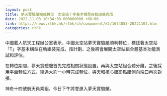 ```yaml
---
layout: post
title: 夢天實驗艙完成轉位　太空站Ｔ字基本構型在軌組裝完成
date: 2022-11-03 10:34:30.000000000 +08:00
link: https://news.rthk.hk/rthk/ch/component/k2/1674053-20221103.htm
categories: rthk
---
```


中國載人航天工程辦公室表示，中國太空站夢天實驗艙順利轉位，標誌著太空站「T」字基本構型在軌組裝完成，按計劃，之後將會展開太空站組合體基本功能測試和評估。

在轉位期間，夢天實驗艙首先完成相關狀態設置，再與太空站組合體分離，之後採用平面轉位方式，經過大約一小時完成轉位，與天和核心艙節點艙側向端口再次對接。

神舟十四號航天員乘組，今日下午將會進入夢天實驗艙。
